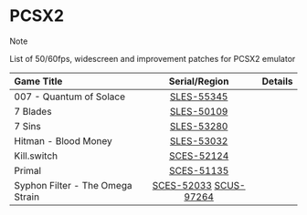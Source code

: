 # PCSX2
> [!NOTE]
> List of 50/60fps, widescreen and improvement patches for PCSX2 emulator

| Game Title | Serial/Region | Details |
| :---         |     :---:      |          ---: |
| 007 - Quantum of Solace  |   [SLES-55345](https://github.com/Gabominated/PCSX2/blob/main/PCSX2%20Patches/SLES-55345_B43AC68E.pnach)     |       |
| 7 Blades | [SLES-50109](https://github.com/Gabominated/PCSX2/blob/main/PCSX2%20Patches/SLES-50109_97AE372A.pnach) |  |
| 7 Sins | [SLES-53280](https://github.com/Gabominated/PCSX2/blob/main/PCSX2%20Patches/SLES-53280_52DEB87B.pnach) |  |
| Hitman - Blood Money | [SLES-53032](https://github.com/Gabominated/PCSX2/blob/main/PCSX2%20Patches/SLES-53032_72DC82B5.pnach) |  |
| Kill.switch   | [SCES-52124](https://github.com/Gabominated/PCSX2/blob/main/PCSX2%20Patches/SCES-52124_91A65EAE.pnach)    |
| Primal | [SCES-51135](https://github.com/Gabominated/PCSX2/blob/main/PCSX2%20Patches/SCES-51135_DCC4EEEA.pnach) |  |
| Syphon Filter - The Omega Strain | [SCES-52033](https://github.com/Gabominated/PCSX2/blob/main/PCSX2%20Patches/SCES-52033_27E54B37.pnach) [SCUS-97264](https://github.com/Gabominated/PCSX2/blob/main/PCSX2%20Patches/SCUS-97264_D5605611.pnach) |  |
